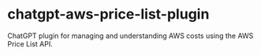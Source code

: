 # chatgpt-aws-price-list-plugin
ChatGPT plugin for managing and understanding AWS costs using the AWS Price List API.
